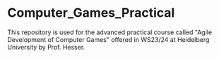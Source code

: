 # Computer_Games_Practical
This repository is used for the advanced practical course called "Agile Development of Computer Games" offered in WS23/24 at Heidelberg University by Prof. Hesser.
